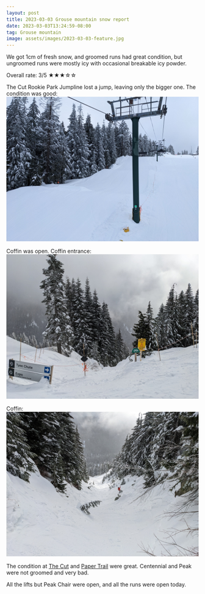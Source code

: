 ```yaml
---
layout: post
title: 2023-03-03 Grouse mountain snow report
date: 2023-03-03T13:24:59-08:00
tag: Grouse mountain
image: assets/images/2023-03-03-feature.jpg
---
```

We got 1cm of fresh snow, and groomed runs had great condition, but ungroomed runs were mostly icy with occasional breakable icy powder.

Overall rate: 3/5 ★★★☆☆


The Cut Rookie Park Jumpline lost a jump, leaving only the bigger one. The condition was good:
![](/assets/images/2023-03-03-no-first-jump.jpg)

Coffin was open. Coffin entrance:
![](/assets/images/2023-03-03-coffin-entrance.jpg)

Coffin:
![](/assets/images/2023-03-03-coffin.jpg)

The condition at [The Cut](/grouse/the-cut/) and [Paper Trail](/paper-trail/) were great. Centennial and Peak were not groomed and very bad.

All the lifts but Peak Chair were open, and all the runs were open today.
